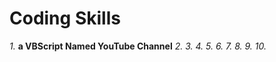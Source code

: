 # Coding Skills
 
*1.* **a VBScript Named YouTube Channel**
*2.*
*3.*
*4.*
*5.*
*6.*
*7.*
*8.*
*9.*
*10.*